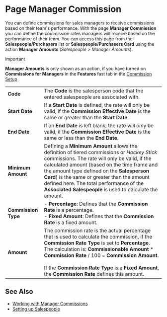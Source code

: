 # Page Manager Commission

You can define commissions for sales managers to receive commissions based on their team's performance. With the page **Manager Commission** you can define the commission rates managers will receive based on the performance of their team. You can access this page from the **Salespeople/Purchasers** list or **Salespeople/Purchasers Card** using the action **Manager Amounts** (*Salespeople > Manager Amounts*).

> [!IMPORTANT]
> **Manager Amounts** is only shown as an action, if you have turned on **Commissions for Managers** in the **Features** fast tab in the [Commission Setup](page-commission-setup.md)

|                      |                                                                                                                                   |
|----------------------|-----------------------------------------------------------------------------------------------------------------------------------|
| **Code**             | The **Code** is the salesperson code that the entered salespeople are associated with.                                            |
| **Start Date**       | If a **Start Date** is defined, the rate will only be valid, if the **Commission Effective Date** is the same or greater than the **Start Date**. |
| **End Date**         | If an **End Date** is left blank, the rate will only be valid, if the **Commission Effective Date** is the same or less than the **End Date**. |
| **Minimum Amount**   | Defining a **Minimum Amount** allows the definition of tiered commissions or *Hockey Stick* commissions. The rate will only be valid, if the calculated amount (based on the time frame and the amount type defined on the **Salesperson Card**) is the same or greater than the amount defined here. The total performance of the **Associated Salespeople** is used to calculate the amount. |
| **Commission Type**  | - **Percentage**: Defines that the **Commission Rate** is a percentage.<br>- **Fixed Amount**: Defines that the **Commission Rate** is a fixed amount. |
| **Amount**           | The commission rate is the actual percentage that is used to calculate the commission, if the **Commission Rate Type** is set to **Percentage**. The calculation is: **Commissionable Amount** * **Commission Rate** / 100 = **Commission Amount**.<br><br>If the **Commission Rate Type** is a **Fixed Amount**, the **Commission Rate** defines this amount. |

## See Also

- [Working with Manager Commissions](how-to-manager-commission.md)
- [Setting up Salespeople](salesperson-setup.md)

